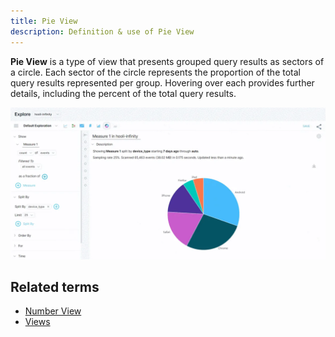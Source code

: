 ```yaml
---
title: Pie View 
description: Definition & use of Pie View 
---
```

**Pie View** is a type of view that presents grouped query results as sectors of a circle. Each sector of the circle represents the proportion of the total query results represented per group. Hovering over each provides further details, including the percent of the total query results.

![](./attachments/PieView.webp)

## Related terms

- [Number View](../number-view)
- [Views](../views)
